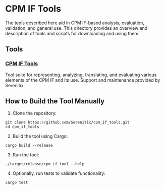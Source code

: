 # CPM IF Tools

The tools described here aid in CPM IF-based analysis, evaluation, validation,
and general use. This directory provides an overview and description of tools
and scripts for downloading and using them.

## Tools

### [CPM IF Tools](https://github.com/Serenitix/cpm_if_tools)

Tool suite for representing, analyzing, translating, and evaluating various
elements of the CPM IF and its use. Support and maintenance provided by
Serenitix.

## How to Build the Tool Manually

1. Clone the repository:

```
git clone https://github.com/Serenitix/cpm_if_tools.git
cd cpm_if_tools
```

2. Build the tool using Cargo:

```
cargo build --release
```

3. Run the tool:

```
./target/release/cpm_if_tool --help
```

4. Optionally, run tests to validate functionality:

```
cargo test
```